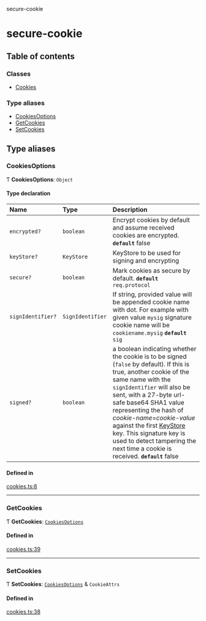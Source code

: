 secure-cookie

# secure-cookie

## Table of contents

### Classes

- [Cookies](classes/Cookies.md)

### Type aliases

- [CookiesOptions](README.md#cookiesoptions)
- [GetCookies](README.md#getcookies)
- [SetCookies](README.md#setcookies)

## Type aliases

### CookiesOptions

Ƭ **CookiesOptions**: `Object`

#### Type declaration

| Name | Type | Description |
| :------ | :------ | :------ |
| `encrypted?` | `boolean` | Encrypt cookies by default and assume received cookies are encrypted.  **`default`** false |
| `keyStore?` | `KeyStore` | KeyStore to be used for signing and encrypting |
| `secure?` | `boolean` | Mark cookies as secure by default.  **`default`** `req.protocol` |
| `signIdentifier?` | `SignIdentifier` | If string, provided value will be appended cookie name with dot. For example with given value `mysig` signature cookie name will be `cookiename.mysig`  **`default`** `sig` |
| `signed?` | `boolean` | a boolean indicating whether the cookie is to be signed (`false` by default). If this is true, another cookie of the same name with the `signIdentifier` will also be sent, with a 27-byte url-safe base64 SHA1 value representing the hash of _cookie-name_=_cookie-value_ against the first [KeyStore](keystore) key. This signature key is used to detect tampering the next time a cookie is received.  **`default`** false |

#### Defined in

[cookies.ts:8](https://github.com/ayZagen/secure-cookie/blob/703af9a/src/cookies.ts#L8)

___

### GetCookies

Ƭ **GetCookies**: [`CookiesOptions`](README.md#cookiesoptions)

#### Defined in

[cookies.ts:39](https://github.com/ayZagen/secure-cookie/blob/703af9a/src/cookies.ts#L39)

___

### SetCookies

Ƭ **SetCookies**: [`CookiesOptions`](README.md#cookiesoptions) & `CookieAttrs`

#### Defined in

[cookies.ts:38](https://github.com/ayZagen/secure-cookie/blob/703af9a/src/cookies.ts#L38)
